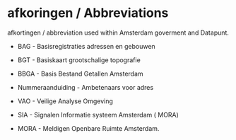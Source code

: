 # afkoringen  / Abbreviations

afkortingen / abbreviation used within Amsterdam goverment and Datapunt.


- BAG - Basisregistraties adressen en gebouwen
- BGT - Basiskaart grootschalige topografie
- BBGA - Basis Bestand Getallen Amsterdam

- Nummeraanduiding - Ambetenaars voor adres
- VAO - Veilige Analyse Omgeving
- SIA - Signalen Informatie systeem Amsterdam ( MORA)
- MORA - Meldigen Openbare Ruimte Amsterdam.
